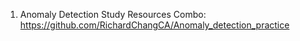 1. Anomaly Detection Study Resources Combo: https://github.com/RichardChangCA/Anomaly_detection_practice
